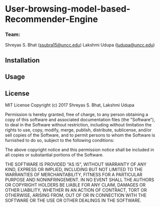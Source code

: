 # User-browsing-model-based-Recommender-Engine

### Team: 
Shreyas S. Bhat (ssubra15@uncc.edu)
Lakshmi Udupa   (ludupa@uncc.edu)


    

## Installation



## Usage

 

## License

MIT License
Copyright (c) 2017 Shreyas S. Bhat, Lakshmi Udupa

Permission is hereby granted, free of charge, to any person obtaining a copy
of this software and associated documentation files (the "Software"), to deal
in the Software without restriction, including without limitation the rights
to use, copy, modify, merge, publish, distribute, sublicense, and/or sell
copies of the Software, and to permit persons to whom the Software is
furnished to do so, subject to the following conditions:

The above copyright notice and this permission notice shall be included in all
copies or substantial portions of the Software.

THE SOFTWARE IS PROVIDED "AS IS", WITHOUT WARRANTY OF ANY KIND, EXPRESS OR
IMPLIED, INCLUDING BUT NOT LIMITED TO THE WARRANTIES OF MERCHANTABILITY,
FITNESS FOR A PARTICULAR PURPOSE AND NONINFRINGEMENT. IN NO EVENT SHALL THE
AUTHORS OR COPYRIGHT HOLDERS BE LIABLE FOR ANY CLAIM, DAMAGES OR OTHER
LIABILITY, WHETHER IN AN ACTION OF CONTRACT, TORT OR OTHERWISE, ARISING FROM,
OUT OF OR IN CONNECTION WITH THE SOFTWARE OR THE USE OR OTHER DEALINGS IN THE
SOFTWARE.
